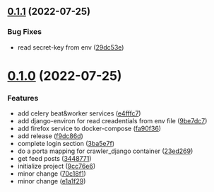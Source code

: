 ## [0.1.1](https://github.com/ghorbani-mohammad/youtube-crawler/compare/v0.1.0...v0.1.1) (2022-07-25)


### Bug Fixes

* read secret-key from env ([29dc53e](https://github.com/ghorbani-mohammad/youtube-crawler/commit/29dc53eba46803a4394e2b8f5e17f0ddfcb14fa8))



# [0.1.0](https://github.com/ghorbani-mohammad/youtube-crawler/compare/9cc76e6259c2eed15a7af0da8518411d8cf07d79...v0.1.0) (2022-07-25)


### Features

* add celery beat&worker services ([e4fffc7](https://github.com/ghorbani-mohammad/youtube-crawler/commit/e4fffc7155ad2882af017b1a7929eaf7bc9ac42a))
* add django-environ for read creadentials from env file ([9be7dc7](https://github.com/ghorbani-mohammad/youtube-crawler/commit/9be7dc7e95c889759ed84641e23dab9734e65ef8))
* add firefox service to docker-compose ([fa90f36](https://github.com/ghorbani-mohammad/youtube-crawler/commit/fa90f3640d6c75afe4047f3a35f8a8ce0ab31864))
* add release ([f9dc86d](https://github.com/ghorbani-mohammad/youtube-crawler/commit/f9dc86d305502909cf27360b14f3c3d79769f324))
* complete login section ([3ba5e7f](https://github.com/ghorbani-mohammad/youtube-crawler/commit/3ba5e7fbd21b005f8646887cd2c645802da6f8d3))
* do a porta mapping for crawler_django container ([23ed269](https://github.com/ghorbani-mohammad/youtube-crawler/commit/23ed2691b181c8e03d6a2365e0cacbf6d1c047fb))
* get feed posts ([3448771](https://github.com/ghorbani-mohammad/youtube-crawler/commit/34487719948ce0b3d0b7ec510cf3c0401b019668))
* initialize project ([9cc76e6](https://github.com/ghorbani-mohammad/youtube-crawler/commit/9cc76e6259c2eed15a7af0da8518411d8cf07d79))
* minor change ([70c18f1](https://github.com/ghorbani-mohammad/youtube-crawler/commit/70c18f1a3b09fb49df7c097b8002e9498ad31b46))
* minor change ([e1a1f29](https://github.com/ghorbani-mohammad/youtube-crawler/commit/e1a1f295c2d87b32489a2427431c998a3e2befbf))



